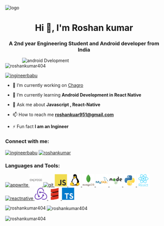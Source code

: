![logo](https://github.com/RoshanKumar404/RoshanKumar404/blob/main/github-header-image.png)
<h1 align="center">Hi 👋, I'm Roshan kumar</h1>
<h3 align="center">A 2nd year Engineering Student and Android developer from India</h3>

<img align ="right" alt ="android Dvelopment"  width="450"  src="https://miro.medium.com/v2/resize:fit:1400/1*V4cV-UpcOn5sJ3hB75vdvA.gif">

<p align="left"> <img src="https://komarev.com/ghpvc/?username=roshankumar404&label=Profile%20views&color=0e75b6&style=flat" alt="roshankumar404" /> </p>

<p align="left"> <a href="https://twitter.com/ingineerbabu" target="blank"><img src="https://img.shields.io/twitter/follow/ingineerbabu?logo=twitter&style=for-the-badge" alt="ingineerbabu" /></a> </p>

- 🔭 I’m currently working on [Chagro](https://github.com/RoshanKumar404/ChaGro)

- 🌱 I’m currently learning **Android Development in React Native**

- 💬 Ask me about **Javascript , React-Native**

- 📫 How to reach me **roshankuar951@gmail.com**

- ⚡ Fun fact **I am an Ingineer**

<h3 align="left">Connect with me:</h3>
<p align="left">
<a href="https://twitter.com/ingineerbabu" target="blank"><img align="center" src="https://raw.githubusercontent.com/rahuldkjain/github-profile-readme-generator/master/src/images/icons/Social/twitter.svg" alt="ingineerbabu" height="30" width="40" /></a>
<a href="https://linkedin.com/in/roshankumar" target="blank"><img align="center" src="https://raw.githubusercontent.com/rahuldkjain/github-profile-readme-generator/master/src/images/icons/Social/linked-in-alt.svg" alt="roshankumar" height="30" width="40" /></a>
</p>

<h3 align="left">Languages and Tools:</h3>
<p align="left"> <a href="https://appwrite.io" target="_blank" rel="noreferrer"> <img src="https://www.vectorlogo.zone/logos/appwriteio/appwriteio-icon.svg" alt="appwrite" width="40" height="40"/> </a> <a href="https://expressjs.com" target="_blank" rel="noreferrer"> <img src="https://raw.githubusercontent.com/devicons/devicon/master/icons/express/express-original-wordmark.svg" alt="express" width="40" height="40"/> </a> <a href="https://git-scm.com/" target="_blank" rel="noreferrer"> <img src="https://www.vectorlogo.zone/logos/git-scm/git-scm-icon.svg" alt="git" width="40" height="40"/> </a> <a href="https://developer.mozilla.org/en-US/docs/Web/JavaScript" target="_blank" rel="noreferrer"> <img src="https://raw.githubusercontent.com/devicons/devicon/master/icons/javascript/javascript-original.svg" alt="javascript" width="40" height="40"/> </a> <a href="https://www.linux.org/" target="_blank" rel="noreferrer"> <img src="https://raw.githubusercontent.com/devicons/devicon/master/icons/linux/linux-original.svg" alt="linux" width="40" height="40"/> </a> <a href="https://www.mongodb.com/" target="_blank" rel="noreferrer"> <img src="https://raw.githubusercontent.com/devicons/devicon/master/icons/mongodb/mongodb-original-wordmark.svg" alt="mongodb" width="40" height="40"/> </a> <a href="https://www.mysql.com/" target="_blank" rel="noreferrer"> <img src="https://raw.githubusercontent.com/devicons/devicon/master/icons/mysql/mysql-original-wordmark.svg" alt="mysql" width="40" height="40"/> </a> <a href="https://nodejs.org" target="_blank" rel="noreferrer"> <img src="https://raw.githubusercontent.com/devicons/devicon/master/icons/nodejs/nodejs-original-wordmark.svg" alt="nodejs" width="40" height="40"/> </a> <a href="https://www.python.org" target="_blank" rel="noreferrer"> <img src="https://raw.githubusercontent.com/devicons/devicon/master/icons/python/python-original.svg" alt="python" width="40" height="40"/> </a> <a href="https://reactjs.org/" target="_blank" rel="noreferrer"> <img src="https://raw.githubusercontent.com/devicons/devicon/master/icons/react/react-original-wordmark.svg" alt="react" width="40" height="40"/> </a> <a href="https://reactnative.dev/" target="_blank" rel="noreferrer"> <img src="https://reactnative.dev/img/header_logo.svg" alt="reactnative" width="40" height="40"/> </a> <a href="https://redux.js.org" target="_blank" rel="noreferrer"> <img src="https://raw.githubusercontent.com/devicons/devicon/master/icons/redux/redux-original.svg" alt="redux" width="40" height="40"/> </a> <a href="https://www.scala-lang.org" target="_blank" rel="noreferrer"> <img src="https://raw.githubusercontent.com/devicons/devicon/master/icons/scala/scala-original.svg" alt="scala" width="40" height="40"/> </a> <a href="https://www.typescriptlang.org/" target="_blank" rel="noreferrer"> <img src="https://raw.githubusercontent.com/devicons/devicon/master/icons/typescript/typescript-original.svg" alt="typescript" width="40" height="40"/> </a> </p>

<p><img align="left" src="https://github-readme-stats.vercel.app/api/top-langs?username=roshankumar404&show_icons=true&locale=en&layout=compact" alt="roshankumar404" /></p>

<p>&nbsp;<img align="center" src="https://github-readme-stats.vercel.app/api?username=roshankumar404&show_icons=true&locale=en" alt="roshankumar404" /></p>

<p><img align="center" src="https://github-readme-streak-stats.herokuapp.com/?user=roshankumar404&" alt="roshankumar404" /></p>
